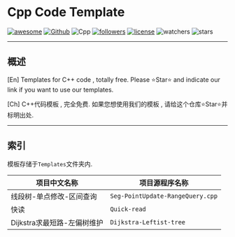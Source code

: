 # Cpp Code Template

[![awesome](https://camo.githubusercontent.com/abb97269de2982c379cbc128bba93ba724d8822bfbe082737772bd4feb59cb54/68747470733a2f2f63646e2e7261776769742e636f6d2f73696e647265736f726875732f617765736f6d652f643733303566333864323966656437386661383536353265336136336531353464643865383832392f6d656469612f62616467652e737667)](https://github.com/sindresorhus/awesome)
[![Github](https://img.shields.io/badge/GitHub-100000?style=for-the-badge&logo=github&logoColor=white)](https://github.com)
![Cpp](https://img.shields.io/badge/C%2B%2B-00599C?style=for-the-badge&logo=c%2B%2B&logoColor=white)
[![followers](https://img.shields.io/github/followers/kfy666.svg?style=social&label=Follow&maxAge=2592000)](https://github.com/kfy666)
[![license](https://img.shields.io/github/license/kfy666/CppCodeTemplate.svg)](https://github.com/kfy666/CppCodeTemplate)
![watchers](https://img.shields.io/github/watchers/kfy666/CppCodeTemplate.svg?style=social&label=Watch)
![stars](https://img.shields.io/github/stars/kfy666/CppCodeTemplate.svg?style=social&label=Stars)

---

## 概述

[En] Templates for C++ code , totally free. Please ⭐Star⭐ and indicate our link if you want to use our templates.

[Ch] C++代码模板 , 完全免费. 如果您想使用我们的模板 , 请给这个仓库⭐Star⭐并标明出处.

---

## 索引

模板存储于<code>Templates</code>文件夹内.

| 项目中文名称 | 项目源程序名称 |
|------|------|
|线段树-单点修改-区间查询 | <code>Seg-PointUpdate-RangeQuery.cpp</code> |
|快读| <code>Quick-read</code> |
|Dijkstra求最短路-左偏树维护| <code>Dijkstra-Leftist-tree</code> |
